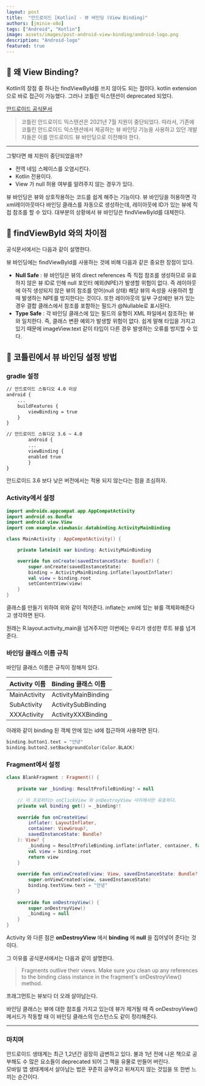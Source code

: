 ```yaml
---
layout: post
title:  "안드로이드 [Kotlin] - 뷰 바인딩 (View Binding)"
authors: [jminie-o8o]
tags: ["Android", "Kotlin"]
image: assets/images/post-android-view-binding/android-logo.png
description: "Android-logo"
featured: true
---
```

## 📌 왜 View Binding?  

Kotlin의 장점 중 하나는 findViewById를 쓰지 않아도 되는 점이다. kotlin extension으로 바로 접근이 가능했다. 그러나 코틀린 익스텐션이 deprecated 되었다.

[안드로이드 공식문서](#https://developer.android.com/topic/libraries/view-binding)

> 코틀린 안드로이드 익스텐션은 2021년 7월 지원이 중단되었다. 
> 따라서, 기존에 코틀린 안드로이드 익스텐션에서 제공하는 뷰 바인딩 기능을 사용하고 있던 개발자들은 이를 안드로이드 뷰 바인딩으로 이전해야 한다.

---

그렇다면 왜 지원이 중단되었을까?
- 전역 네임 스페이스를 오염시킨다.
- Kotlin 전용이다.
- View 가 null 허용 여부를 알려주지 않는 경우가 있다.

뷰 바인딩은 뷰와 상호작용하는 코드를 쉽게 해주는 기능이다. 뷰 바인딩을 허용하면 각 xml레이아웃마다 바인딩 클래스를 자동으로 생성하는데, 레이아웃에 ID가 있는 뷰에 직접 참조를 할 수 있다. 대부분의 상황에서 뷰 바인딩은 findViewById를 대체한다. 

## 📌 findViewById 와의 차이점

공식문서에서는 다음과 같이 설명한다.

뷰 바인딩에는 findViewById를 사용하는 것에 비해 다음과 같은 중요한 장점이 있다.

- **Null Safe** : 뷰 바인딩은 뷰의 direct references 즉 직접 참조를 생성하므로 유효하지 않은 뷰 ID로 인해 null 포인터 예외(NPE)가 발생할 위험이 없다. 즉 레이아웃에 아직 생성되지 않은 뷰의 참조를 얻어(null 상태) 해당 뷰의 속성을 사용하려 할 때 발생하는 NPE를 방지한다는 것이다. 또한 레이아웃의 일부 구성에만 뷰가 있는 경우 결합 클래스에서 참조를 포함하는 필드가 @Nullable로 표시된다.
- **Type Safe** : 각 바인딩 클래스에 있는 필드의 유형이 XML 파일에서 참조하는 뷰와 일치한다. 즉, 클래스 변환 예외가 발생할 위험이 없다. 쉽게 말해 타입을 가지고 있기 때문에 imageView.text 같이 타입이 다른 경우 발생하는 오류를 방지할 수 있다.


## 📌 코틀린에서 뷰 바인딩 설정 방법
### gradle 설정

```html
// 안드로이드 스튜디오 4.0 이상
android {
    ...
    buildFeatures {
        viewBinding = true
    }
}
```

```html
// 안드로이드 스튜디오 3.6 ~ 4.0
        android {
        ...
        viewBinding {
        enabled true
        }
}
```

안드로이드 3.6 보다 낮은 버전에서는 적용 되지 않는다는 점을 조심하자.  



### Activity에서 설정
```kotlin
import androidx.appcompat.app.AppCompatActivity
import android.os.Bundle
import android.view.View
import com.example.viewbasic.databinding.ActivityMainBinding

class MainActivity : AppCompatActivity() {

    private lateinit var binding: ActivityMainBinding

    override fun onCreate(savedInstanceState: Bundle?) {
        super.onCreate(savedInstanceState)
        binding = ActivityMainBinding.inflate(layoutInflater)
        val view = binding.root
        setContentView(view)
    }
}
```

클래스를 만들기 위하여 위와 같이 적어준다. inflate는 xml에 있는 뷰를 객체화해준다고 생각하면 된다.

원래는 R.layout.activity_main을 넘겨주지만 이번에는 우리가 생성한 루트 뷰를 넘겨준다.

### 바인딩 클래스 이름 규칙
바인딩 클래스 이름은 규칙이 정해져 있다.  

| Activity 이름  | Binding 클래스 이름  |
|:----------|:----------|
| MainActivity  | ActivityMainBinding  |
| SubActivity   | ActivitySubBinding   |
| XXXActivity   | ActivityXXXBinding   |

아래와 같이 binding 된 객체 안에 있는 id에 접근하여 사용하면 된다.

```kotlin
binding.button1.text = "안녕"
binding.button2.setBackgroundColor(Color.BLACK)
```

### Fragment에서 설정
```kotlin
class BlankFragment : Fragment() {
 
    private var _binding: ResultProfileBinding? = null
    
    // 이 프로퍼티는 onClickView 와 onDestroyView 사이에서만 유효하다.
    private val binding get() = _binding!!
 
    override fun onCreateView(
        inflater: LayoutInflater,
        container: ViewGroup?,
        savedInstanceState: Bundle?
    ): View? {
        _binding = ResultProfileBinding.inflate(inflater, container, false)
        val view = binding.root
        return view
    }
    
    override fun onViewCreated(view: View, savedInstanceState: Bundle?) {
        super.onViewCreated(view, savedInstanceState)
        binding.textView.text = "안녕"
    }
 
    override fun onDestroyView() {
        super.onDestroyView()
        _binding = null
    }
}
```

Activity 와 다른 점은 **onDestroyView** 에서 **binding** 에 **null** 을 집어넣어 준다는 것이다.  

그 이유를 공식문서에서는 다음과 같이 설명한다.
> Fragments outlive their views. Make sure you clean up any references to the binding class instance in the fragment's onDestroyView() method.

프래그먼트는 뷰보다 더 오래 살아남는다.

바인딩 클래스는 뷰에 대한 참조를 가지고 있는데 뷰가 제거될 때 즉 onDestroyView() 메서드가 작동할 때 이 바인딩 클래스의 인스턴스도 같이 정리해준다.

---

### 마치며

안드로이드 생태계는 최근 1,2년간 굉장히 급변하고 있다. 불과 1년 전에 나온 책으로 공부해도 수 많은 요소들이 deprecated 되어 그 책을 유물로 만들어 버린다.  
모바일 앱 생태계에서 살아남는 법은 꾸준히 공부하고 뒤쳐지지 않는 것임을 또 한번 느끼는 순간이다.



